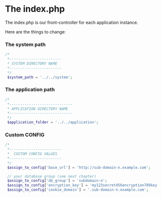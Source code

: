 # The index.php

The index.php is our front-controller for each application instance.

Here are the things to change:

### The system path
````php
/*  
 *------------------------  
 * SYSTEM DIRECTORY NAME  
 *------------------------  
 */
 $system_path = '../../system'; 
````  
  
### The application path
````php
/*  
 *-----------------------------  
 * APPLICATION DIRECTORY NAME 
 *-----------------------------  
 */
 $application_folder = '../../application';
````   
  
### Custom CONFIG
````php
/*  
 *------------------------  
 *  CUSTOM CONFIG VALUES  
 *------------------------  
 */ 	
 $assign_to_config['base_url'] = 'http://sub-domain-n.example.com'; 

 // your database group (see next chapter)
 $assign_to_config['db_group'] = 'subdomain-n';  
 $assign_to_config['encryption_key'] = 'my123secret456encryption789key'; 
 $assign_to_config['cookie_domain'] = '.sub-domain-n.example.com';
````
